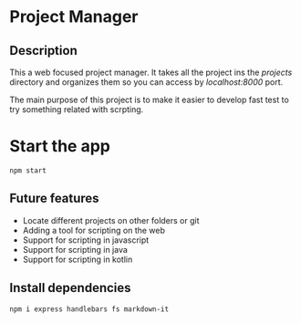 # Project Manager

## Description

This a web focused project manager. It takes all the project ins the *projects* directory and organizes them so you can access by *localhost:8000* port.

The main purpose of this project is to make it easier to develop fast test to try something related with scrpting.

# Start the app

`npm start`

## Future features

- Locate different projects on other folders or git
- Adding a tool for scripting on the web
- Support for scripting in javascript
- Support for scripting in java
- Support for scripting in kotlin

## Install dependencies

`npm i express handlebars fs markdown-it`